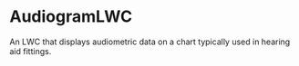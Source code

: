 # AudiogramLWC
An LWC that displays audiometric data on a chart typically used in hearing aid fittings.
